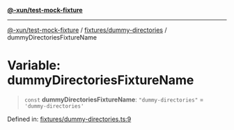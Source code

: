 [**@-xun/test-mock-fixture**](../../../README.md)

***

[@-xun/test-mock-fixture](../../../README.md) / [fixtures/dummy-directories](../README.md) / dummyDirectoriesFixtureName

# Variable: dummyDirectoriesFixtureName

> `const` **dummyDirectoriesFixtureName**: `"dummy-directories"` = `'dummy-directories'`

Defined in: [fixtures/dummy-directories.ts:9](https://github.com/Xunnamius/test-utils/blob/99c8b308dc0d050ece89ef0ebf19be4e45b535dc/packages/test-mock-fixture/src/fixtures/dummy-directories.ts#L9)
